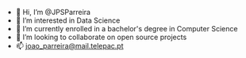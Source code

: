 - 👋 Hi, I’m @JPSParreira
- 👀 I’m interested in Data Science
- 🌱 I’m currently enrolled in a bachelor's degree in Computer Science 
- 💞️ I’m looking to collaborate on open source projects
- 📫 joao_parreira@mail.telepac.pt

<!---
JPParreira76/JPParreira76 is a ✨ special ✨ repository because its `README.md` (this file) appears on your GitHub profile.
You can click the Preview link to take a look at your changes.
--->
